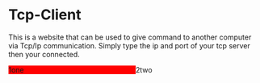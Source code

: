# Tcp-Client
This is a website that can be used to give command to another computer via Tcp/Ip communication. Simply type the ip and port of your tcp server then your connected.
<div class="grid" style="display:grid;grid-template-columns:50% 50%;">
  <div style="background-color: red;">
    1one
  </div>
  <div>
    2two
  </div>
</div>
